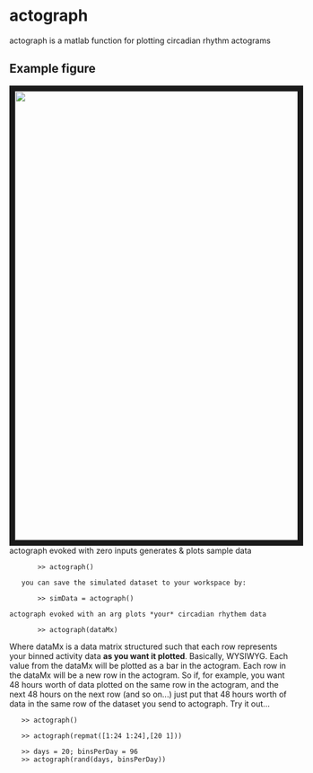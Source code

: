 # actograph
actograph is a matlab function for plotting circadian rhythm actograms


## Example figure
<a href="https://github.com/subroutines/actograph/blob/master/actograph.png?raw=true" target="_blank">
<img src="https://github.com/subroutines/actograph/blob/master/actograph.png?raw=true" width="800" border="10" /></a>
    actograph evoked with zero inputs generates & plots sample data

           >> actograph()
     
       you can save the simulated dataset to your workspace by:
     
           >> simData = actograph()
 
    actograph evoked with an arg plots *your* circadian rhythem data

           >> actograph(dataMx)
 
 Where dataMx is a data matrix structured such that each row
 represents your binned activity data **as you want it plotted**.
 Basically, WYSIWYG. Each value from the dataMx will be plotted
 as a bar in the actogram. Each row in the dataMx will be a new row
 in the actogram. So if, for example, you want 48 hours worth of data 
 plotted on the same row in the actogram, and the next 48 hours on the
 next row (and so on...) just put that 48 hours worth of data in the
 same row of the dataset you send to actograph. Try it out...


       >> actograph()

       >> actograph(repmat([1:24 1:24],[20 1]))

       >> days = 20; binsPerDay = 96
       >> actograph(rand(days, binsPerDay))
